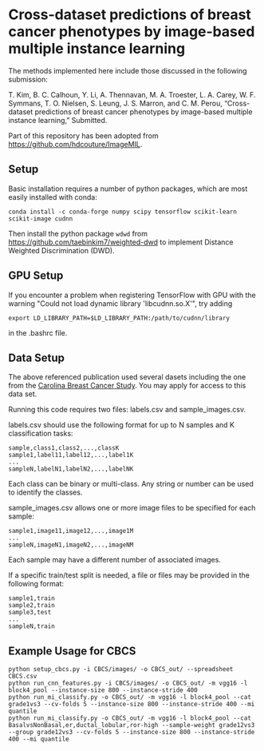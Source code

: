 # Cross-dataset predictions of breast cancer phenotypes by image-based multiple instance learning

The methods implemented here include those discussed in the following submission:

T. Kim, B. C. Calhoun, Y. Li, A. Thennavan, M. A. Troester, L. A. Carey, W. F. Symmans, T. O. Nielsen, S. Leung, J. S. Marron, and C. M. Perou, “Cross-dataset predictions of breast cancer phenotypes by image-based multiple instance learning,” Submitted.

Part of this repository has been adopted from https://github.com/hdcouture/ImageMIL.

## Setup

Basic installation requires a number of python packages, which are most easily installed with conda:

```
conda install -c conda-forge numpy scipy tensorflow scikit-learn scikit-image cudnn
```
Then install the python package `wdwd` from https://github.com/taebinkim7/weighted-dwd to implement Distance Weighted Discrimination (DWD).

## GPU Setup

If you encounter a problem when registering TensorFlow with GPU with the warning "Could not load dynamic library 'libcudnn.so.X'", try adding
```
export LD_LIBRARY_PATH=$LD_LIBRARY_PATH:/path/to/cudnn/library
```
in the .bashrc file.

## Data Setup

The above referenced publication used several dasets including the one from the [Carolina Breast Cancer Study](http://cbcs.web.unc.edu/for-researchers/).  You may apply for access to this data set.

Running this code requires two files: labels.csv and sample_images.csv.

labels.csv should use the following format for up to N samples and K classification tasks:
```
sample,class1,class2,...,classK
sample1,label11,label12,...,label1K
...
sampleN,labelN1,labelN2,...,labelNK
```

Each class can be binary or multi-class.  Any string or number can be used to identify the classes.

sample_images.csv allows one or more image files to be specified for each sample:
```
sample1,image11,image12,...,image1M
...
sampleN,imageN1,imageN2,...,imageNM
```

Each sample may have a different number of associated images.

If a specific train/test split is needed, a file or files may be provided in the following format:
```
sample1,train
sample2,train
sample3,test
...
sampleN,train
```

## Example Usage for CBCS

```
python setup_cbcs.py -i CBCS/images/ -o CBCS_out/ --spreadsheet CBCS.csv
python run_cnn_features.py -i CBCS/images/ -o CBCS_out/ -m vgg16 -l block4_pool --instance-size 800 --instance-stride 400
python run_mi_classify.py -o CBCS_out/ -m vgg16 -l block4_pool --cat grade1vs3 --cv-folds 5 --instance-size 800 --instance-stride 400 --mi quantile
python run_mi_classify.py -o CBCS_out/ -m vgg16 -l block4_pool --cat BasalvsNonBasal,er,ductal_lobular,ror-high --sample-weight grade12vs3 --group grade12vs3 --cv-folds 5 --instance-size 800 --instance-stride 400 --mi quantile
```
